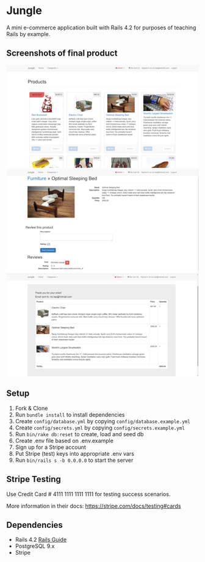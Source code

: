 # Jungle

A mini e-commerce application built with Rails 4.2 for purposes of teaching Rails by example.

## Screenshots of final product

![Homepage](https://github.com/NicholasLepage/jungle-rails/blob/master/docs/homepage.png)
![Comments](https://github.com/NicholasLepage/jungle-rails/blob/master/docs/comments.png)
![Order](https://github.com/NicholasLepage/jungle-rails/blob/master/docs/OrderComplete.png)


## Setup

1. Fork & Clone
2. Run `bundle install` to install dependencies
3. Create `config/database.yml` by copying `config/database.example.yml`
4. Create `config/secrets.yml` by copying `config/secrets.example.yml`
5. Run `bin/rake db:reset` to create, load and seed db
6. Create .env file based on .env.example
7. Sign up for a Stripe account
8. Put Stripe (test) keys into appropriate .env vars
9. Run `bin/rails s -b 0.0.0.0` to start the server

## Stripe Testing

Use Credit Card # 4111 1111 1111 1111 for testing success scenarios.

More information in their docs: <https://stripe.com/docs/testing#cards>

## Dependencies

* Rails 4.2 [Rails Guide](http://guides.rubyonrails.org/v4.2/)
* PostgreSQL 9.x
* Stripe
